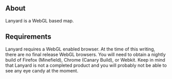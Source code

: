 ## About

Lanyard is a WebGL based map.

## Requirements

Lanyard requires a WebGL enabled browser. At the time of this writing, there are no final release WebGL browsers. You will need to obtain a nightly build of Firefox (Minefield), Chrome (Canary Build), or Webkit. Keep in mind that Lanyard is not a completed product and you will probably not be able to see any eye candy at the moment.
